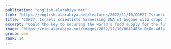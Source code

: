 ```yaml
---
publication: "english.alarabiya.net"
link: "https://english.alarabiya.net/features/2022/11/10/COP27-Israeli-scientists-harnessing-DNA-of-bygone-wild-crops-to-enhance-food-supply"
title: "COP27: Israeli scientists harnessing DNA of bygone wild crops to enhance food supply"
excerpt: "Could the key to securing the world’s food supply for the future be hidden in the DNA of crops from the distant past?Scientists in Israel are creating a"
image: "https://vid.alarabiya.net/images/2022/11/10/8041483e-0c8e-4dfa-bf51-e0f1bcc05792/8041483e-0c8e-4dfa-bf51-e0f1bcc05792_16x9_600x338.JPG"
group: con
rank: 14
---
```

